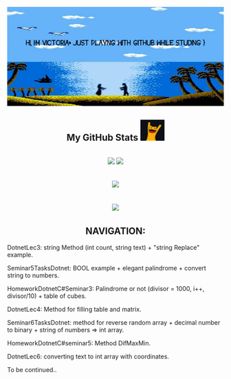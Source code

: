 <p align="center">
  <img src="maxresdefault.jpg" />
</p align="center">
  


<h2 align="center">
  My GitHub Stats <img src="2022-10-25_11-54-39.png">
</h2>

<h2 align="center">
  <img  src = "https://github-readme-stats.vercel.app/api?user=VikkMoor&theme=great-gatsby&show_icons=true">
  <img  src = "https://github-readme-stats.vercel.app/api/top-langs/?user=VikkMoor&theme=great-gatsby&layout=compact">
</h2>

<h2 align="center">
  <img src = "https://github-readme-streak-stats.herokuapp.com/?user=VikkMoor&show_icons=true&locale=en&layout=compact&theme=great-gatsby&line_height=0">
</h2>

<h2 align="center">
  <img src="https://media3.giphy.com/media/3ohhwyiB8a06gIuIoM/200w.webp" width="200">
</h2>

<h2 align="center">
  NAVIGATION:
</h2>

DotnetLec3: string Method (int count, string text) + "string Replace" example.

Seminar5TasksDotnet: BOOL example + elegant palindrome + convert string to numbers.

HomeworkDotnetC#Seminar3: Palindrome or not (divisor = 1000, i++, divisor/10) + table of cubes.

DotnetLec4: Method for filling table and matrix.

Seminar6TasksDotnet: method for reverse random array + decimal number to binary + string of numbers => int array.

HomeworkDotnetC#seminar5: Method DifMaxMin.

DotnetLec6: converting text to int array with coordinates.

To be continued..
